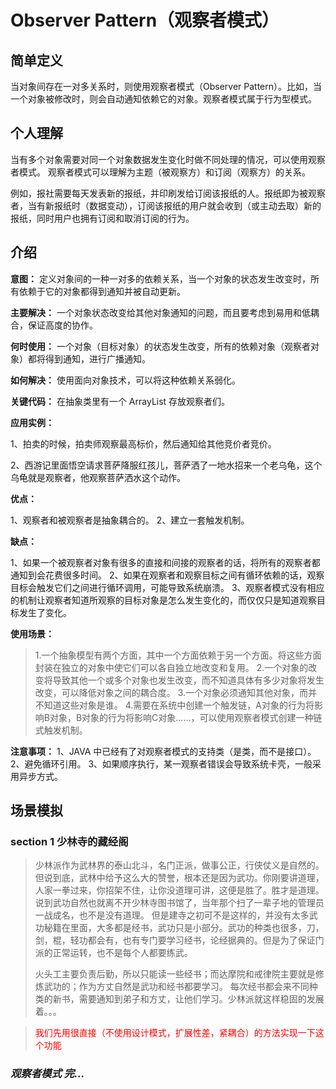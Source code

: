 # Observer Pattern（观察者模式）
## 简单定义
当对象间存在一对多关系时，则使用观察者模式（Observer Pattern）。比如，当一个对象被修改时，则会自动通知依赖它的对象。观察者模式属于行为型模式。
## 个人理解
当有多个对象需要对同一个对象数据发生变化时做不同处理的情况，可以使用观察者模式。
观察者模式可以理解为主题（被观察方）和订阅（观察方）的关系。

例如，报社需要每天发表新的报纸，并印刷发给订阅该报纸的人。报纸即为被观察者，当有新报纸时（数据变动），订阅该报纸的用户就会收到（或主动去取）新的报纸，同时用户也拥有订阅和取消订阅的行为。
## 介绍
**意图：** 定义对象间的一种一对多的依赖关系，当一个对象的状态发生改变时，所有依赖于它的对象都得到通知并被自动更新。

**主要解决：** 一个对象状态改变给其他对象通知的问题，而且要考虑到易用和低耦合，保证高度的协作。

**何时使用：** 一个对象（目标对象）的状态发生改变，所有的依赖对象（观察者对象）都将得到通知，进行广播通知。

**如何解决：** 使用面向对象技术，可以将这种依赖关系弱化。

**关键代码：** 在抽象类里有一个 ArrayList 存放观察者们。

**应用实例：** 

1、拍卖的时候，拍卖师观察最高标价，然后通知给其他竞价者竞价。 

2、西游记里面悟空请求菩萨降服红孩儿，菩萨洒了一地水招来一个老乌龟，这个乌龟就是观察者，他观察菩萨洒水这个动作。

**优点：** 

1、观察者和被观察者是抽象耦合的。 
2、建立一套触发机制。

**缺点：** 

1、如果一个被观察者对象有很多的直接和间接的观察者的话，将所有的观察者都通知到会花费很多时间。 
2、如果在观察者和观察目标之间有循环依赖的话，观察目标会触发它们之间进行循环调用，可能导致系统崩溃。 
3、观察者模式没有相应的机制让观察者知道所观察的目标对象是怎么发生变化的，而仅仅只是知道观察目标发生了变化。

**使用场景：** 

>1.一个抽象模型有两个方面，其中一个方面依赖于另一个方面。将这些方面封装在独立的对象中使它们可以各自独立地改变和复用。
>2.一个对象的改变将导致其他一个或多个对象也发生改变，而不知道具体有多少对象将发生改变，可以降低对象之间的耦合度。
>3.一个对象必须通知其他对象，而并不知道这些对象是谁。
>4.需要在系统中创建一个触发链，A对象的行为将影响B对象，B对象的行为将影响C对象……，可以使用观察者模式创建一种链式触发机制。

**注意事项：** 1、JAVA 中已经有了对观察者模式的支持类（是类，而不是接口）。 2、避免循环引用。 3、如果顺序执行，某一观察者错误会导致系统卡壳，一般采用异步方式。

## 场景模拟

### section 1 少林寺的藏经阁
>少林派作为武林界的泰山北斗，名门正派，做事公正，行侠仗义是自然的。但说到底，武林中给予这么大的赞誉，根本还是因为武功。你刚要讲道理，人家一拳过来，你招架不住，让你没道理可讲，这便是胜了。胜才是道理。
>说到武功自然也就离不开少林寺图书馆了，当年那个扫了一辈子地的管理员一战成名，也不是没有道理。
>但是建寺之初可不是这样的，并没有太多武功秘籍在里面，大多都是经书，武功只是小部分。武功的种类也很多，刀，剑，棍，轻功都会有，也有专门要学习经书，论经据典的。但是为了保证门派的正常运转，也不是每个人都要练武。
>
>火头工主要负责后勤，所以只能读一些经书；而达摩院和戒律院主要就是修炼武功的；作为方丈自然是武功和经书都要学习。
>每次经书都会来不同种类的新书，需要通知到弟子和方丈，让他们学习。少林派就这样稳固的发展着。。。

><font color=red>我们先用很直接（不使用设计模式，扩展性差，紧耦合）的方法实现一下这个功能</font>

### *观察者模式 完...*
